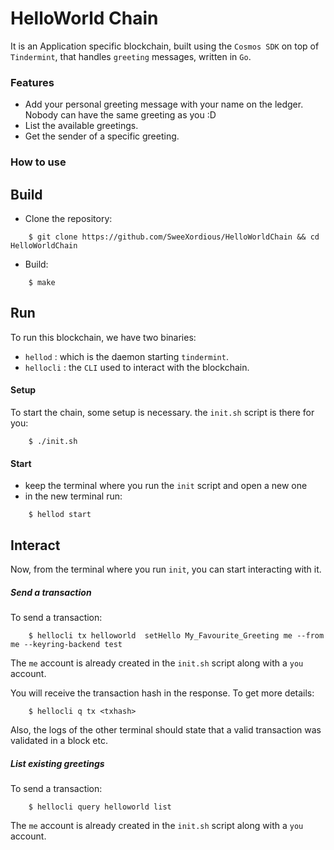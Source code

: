 # HelloWorld Chain

It is an Application specific blockchain, built using the `Cosmos SDK` on top of `Tindermint`, that handles `greeting` messages, written in `Go`.

### Features

- Add your personal greeting message with your name on the ledger. Nobody can have the same greeting as you :D
- List the available greetings.
- Get the sender of a specific greeting.

### How to use

## Build

- Clone the repository:
```ssh
    $ git clone https://github.com/SweeXordious/HelloWorldChain && cd HelloWorldChain
```
- Build:
```ssh
    $ make
```

## Run
To run this blockchain, we have two binaries:
- `hellod` : which is the daemon starting `tindermint`.
- `hellocli` :  the `CLI` used to interact with the blockchain.

#### Setup
To start the chain, some setup is necessary. the `init.sh` script is there for you:
```ssh
    $ ./init.sh
```
#### Start
- keep the terminal where you run the `init` script and open a new one
- in the new terminal run:
```ssh
    $ hellod start
```

## Interact
Now, from the terminal where you run `init`, you can start interacting with it.

##### Send a transaction
To send a transaction:
```ssh
    $ hellocli tx helloworld  setHello My_Favourite_Greeting me --from me --keyring-backend test
```
The `me` account is already created in the `init.sh` script along with a `you` account. 

You will receive the transaction hash in the response. To get more details:
```ssh
    $ hellocli q tx <txhash>
```

Also, the logs of the other terminal should state that a valid transaction was validated in a block etc.
##### List existing greetings
To send a transaction:
```ssh
    $ hellocli query helloworld list
```
The `me` account is already created in the `init.sh` script along with a `you` account. 
